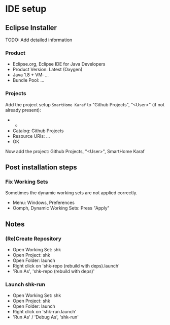 # IDE setup

## Eclipse Installer

TODO: Add detailed information

### Product

* Eclipse.org, Eclipse IDE for Java Developers
* Product Version: Latest (Oxygen)
* Java 1.8 + VM: ...
* Bundle Pool: ...

### Projects

Add the project setup `SmartHome Karaf` to "Github Projects", "&lt;User&gt;" (if not already present):

* +
* Catalog: Github Projects
* Resource URIs: ...
* OK

Now add the project:
Github Projects, "&lt;User&gt;", SmartHome Karaf

## Post installation steps

### Fix Working Sets

Sometimes the dynamic working sets are not applied correctly.

* Menu: Windows, Preferences
* Oomph, Dynamic Working Sets: Press "Apply"

## Notes

### (Re)Create Repository

* Open Working Set: shk
* Open Project: shk
* Open Folder: launch
* Right click on 'shk-repo (rebuild with deps).launch'
* 'Run As', 'shk-repo (rebuild with deps)'

### Launch shk-run

* Open Working Set: shk
* Open Project: shk
* Open Folder: launch
* Right click on 'shk-run.launch'
* 'Run As' / 'Debug As', 'shk-run'
